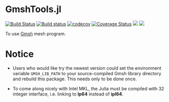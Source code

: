 # GmshTools.jl

[![Build Status](https://travis-ci.com/shipengcheng1230/GmshTools.jl.svg?branch=master)](https://travis-ci.com/shipengcheng1230/GmshTools.jl)
[![Build status](https://ci.appveyor.com/api/projects/status/sk0gh2mhfurj2otv/branch/master?svg=true)](https://ci.appveyor.com/project/shipengcheng1230/gmshtools-jl/branch/master)
[![codecov](https://codecov.io/gh/shipengcheng1230/GmshTools.jl/branch/master/graph/badge.svg)](https://codecov.io/gh/shipengcheng1230/GmshTools.jl)
[![Coverage Status](https://coveralls.io/repos/github/shipengcheng1230/GmshTools.jl/badge.svg?branch=master)](https://coveralls.io/github/shipengcheng1230/GmshTools.jl?branch=master)
[![](https://img.shields.io/badge/docs-stable-blue.svg)](https://shipengcheng1230.github.io/GmshTools.jl/stable/)
[![](https://img.shields.io/badge/docs-dev-blue.svg)](https://shipengcheng1230.github.io/GmshTools.jl/latest/)

To use [Gmsh](http://gmsh.info/) mesh program.

# Notice

- Users who would like try the newest version could set the environment variable `GMSH_LIB_PATH` to your source-compiled Gmsh library
  directory and rebuild this package. This needs only to be done once.

- To come along nicely with Intel MKL, the Julia must be compiled with 32 integer interface, i.e. linking to **lp64** instead of **ipl64**.
